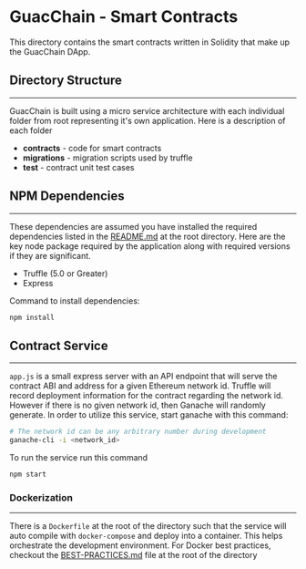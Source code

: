# GuacChain - Smart Contracts

This directory contains the smart contracts written in Solidity that make up the GuacChain DApp.

## Directory Structure
___

GuacChain is built using a micro service architecture with each individual folder from root representing it's own application. Here is a description of each folder

* **contracts** - code for smart contracts
* **migrations** - migration scripts used by truffle
* **test** - contract unit test cases

## NPM Dependencies
___

These dependencies are assumed you have installed the required dependencies listed in the [README.md](../README.md) at the root directory. Here are the key node package required by the application along with required versions if they are significant.

* Truffle (5.0 or Greater)
* Express

Command to install dependencies:

```bash
npm install
```

## Contract Service
___

`app.js` is a small express server with an API endpoint that will serve the contract ABI and address for a given Ethereum network id. Truffle will record deployment information for the contract regarding the network id. However if there is no given network id, then Ganache will randomly generate. In order to utilize this service, start ganache with this command:

```bash
# The network id can be any arbitrary number during development
ganache-cli -i <network_id>
```

To run the service run this command
```bash
npm start
```

### Dockerization
___

There is a `Dockerfile` at the root of the directory such that the service will auto compile with `docker-compose` and deploy into a container. This helps orchestrate the development environment. For Docker best practices, checkout the [BEST-PRACTICES.md](../BEST-PRACTICES.md) file at the root of the directory